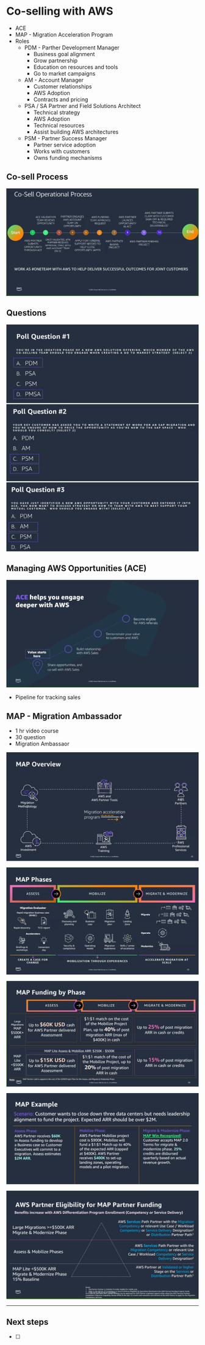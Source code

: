 # Co-selling with AWS

- ACE
- MAP - Migration Acceleration Program
- Roles
  - PDM - Parther Development Manager
    - Business goal alignment
    - Grow partnership
    - Education on resources and tools
    - Go to market campaigns
  - AM - Account Manager
    - Customer relationships
    - AWS Adoption
    - Contracts and pricing
  - PSA / SA Partner and Field Solutions Architect
    - Technical strategy
    - AWS Adoption
    - Technical resources
    - Assist building AWS architectures
  - PSM - Partner Success Manager
    - Partner service adoption
    - Works with customers
    - Owns funding mechanisms
  
## Co-sell Process

![Cosell](images/cosell.png)

## Questions

![q1](images/q1.png)
![q2](images/q2.png)
![q3](images/q3.png)

## Managing AWS Opportunities (ACE)

![ace](images/ace.png)

- Pipeline for tracking sales

## MAP - Migration Ambassador

- 1 hr video course
- 30 question
- Migration Ambassaor

![map](images/map.png)

![phases](images/phases.png)

![maf_fund](images/maf_fund.png)

![example](images/example.png)

![eligibility](images/eligibility.png)

---

## Next steps

- [ ] 

